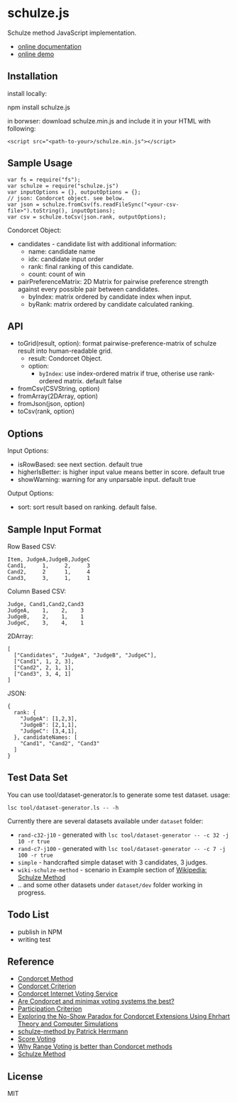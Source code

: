 # schulze.js

Schulze method JavaScript implementation.

  
 * [online documentation](http://schulzejs.bindo.la/)
 * [online demo](http://schulzejs.bindo.la/app/)


## Installation

install locally:

   npm install schulze.js


in borwser: download schulze.min.js and include it in your HTML with following:

    <script src="<path-to-your>/schulze.min.js"></script>


## Sample Usage

    var fs = require("fs");
    var schulze = require("schulze.js")
    var inputOptions = {}, outputOptions = {};
    // json: Condorcet object. see below.
    var json = schulze.fromCsv(fs.readFileSync("<your-csv-file>").toString(), inputOptions);
    var csv = schulze.toCsv(json.rank, outputOptions);


Condorcet Object:

 - candidates - candidate list with additional information:
   - name: candidate name
   - idx: candidate input order
   - rank: final ranking of this candidate.
   - count: count of win
 - pairPreferenceMatrix: 2D Matrix for pairwise preference strength against every possible pair between candidates.
   - byIndex: matrix ordered by candidate index when input.
   - byRank: matrix ordered by candidate calculated ranking.


## API

 * toGrid(result, option): format pairwise-preference-matrix of schulze result into human-readable grid.
   - result: Condorcet Object.
   - option:
     - `byIndex`: use index-ordered matrix if true, otherise use rank-ordered matrix. default false
 * fromCsv(CSVString, option)
 * fromArray(2DArray, option)
 * fromJson(json, option)
 * toCsv(rank, option)


## Options

Input Options:

 * isRowBased: see next section. default true
 * higherIsBetter: is higher input value means better in score. default true 
 * showWarning: warning for any unparsable input. default true

Output Options:
 * sort: sort result based on ranking. default false.


## Sample Input Format

Row Based CSV:

    Item, JudgeA,JudgeB,JudgeC
    Cand1,     1,     2,     3
    Cand2,     2      1,     4
    Cand3,     3,     1,     1


Column Based CSV:

    Judge, Cand1,Cand2,Cand3
    JudgeA,    1,    2,    3
    JudgeB,    2,    1,    1
    JudgeC,    3,    4,    1


2DArray:

    [
      ["Candidates", "JudgeA", "JudgeB", "JudgeC"],
      ["Cand1", 1, 2, 3],
      ["Cand2", 2, 1, 1],
      ["Cand3", 3, 4, 1]
    ]


JSON:

    {
      rank: {
        "JudgeA": [1,2,3],
        "JudgeB": [2,1,1],
        "JudgeC": [3,4,1],
      }, candidateNames: [
        "Cand1", "Cand2", "Cand3"
      ]
    }


## Test Data Set

You can use tool/dataset-generator.ls to generate some test dataset. usage:

    lsc tool/dataset-generator.ls -- -h

Currently there are several datasets available under `dataset` folder:

 - `rand-c32-j10` - generated with `lsc tool/dataset-generator -- -c 32 -j 10 -r true`
 - `rand-c7-j100` - generated with `lsc tool/dataset-generator -- -c 7 -j 100 -r true`
 - `simple` - handcrafted simple dataset with 3 candidates, 3 judges.
 - `wiki-schulze-method` - scenario in Example section of [Wikipedia: Schulze Method](https://en.wikipedia.org/wiki/Schulze_method)
 - .. and some other datasets under `dataset/dev` folder working in progress.


## Todo List

 * publish in NPM
 * writing test


## Reference

 * [Condorcet Method](https://en.wikipedia.org/wiki/Condorcet_method)
 * [Condorcet Criterion](https://en.wikipedia.org/wiki/Condorcet_criterion)
 * [Condorcet Internet Voting Service](https://civs.cs.cornell.edu/)
 * [Are Condorcet and minimax voting systems the best?](https://arxiv.org/abs/1807.01366)
 * [Participation Criterion](https://en.wikipedia.org/wiki/Participation_criterion)
 * [Exploring the No-Show Paradox for Condorcet Extensions Using Ehrhart Theory and Computer Simulations](http://www.ifaamas.org/Proceedings/aamas2019/pdfs/p520.pdf)
 * [schulze-method by Patrick Herrmann](https://bitbucket.org/patrickherrmann/schulze-method)
 * [Score Voting](https://en.wikipedia.org/wiki/Score_voting)
 * [Why Range Voting is better than Condorcet methods](https://www.rangevoting.org/rangeVcond.html)
 * [Schulze Method](https://en.wikipedia.org/wiki/Schulze_method)


## License

MIT


